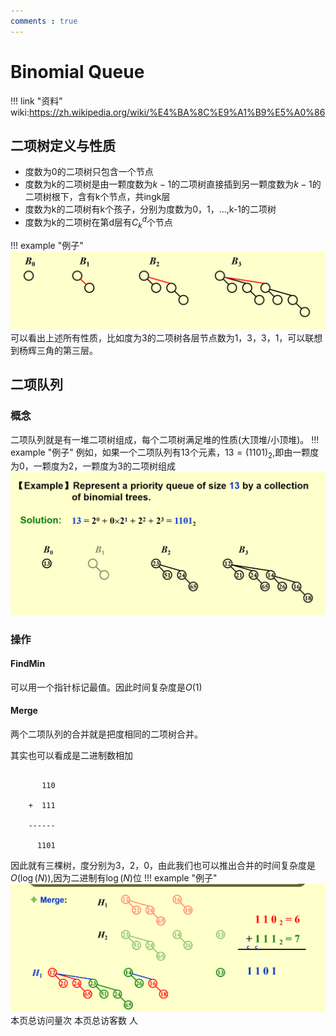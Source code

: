 ```yaml
---
comments : true
---
```


<link rel="stylesheet" type="text/css" href="../../../css/styles.css">


<script defer src="https://vercount.one/js"></script>

# Binomial Queue

!!! link "资料"
    wiki:https://zh.wikipedia.org/wiki/%E4%BA%8C%E9%A1%B9%E5%A0%86

## 二项树定义与性质

+ 度数为0的二项树只包含一个节点
+ 度数为k的二项树是由一颗度数为$k-1$的二项树直接插到另一颗度数为$k-1$的二项树根下，含有k个节点，共ingk层
+ 度数为k的二项树有k个孩子，分别为度数为0，1，...,k-1的二项树
+ 度数为k的二项树在第d层有$C_{k}^{d}$个节点

!!! example "例子"
    ![](../../image/pp5.png)
    可以看出上述所有性质，比如度为3的二项树各层节点数为1，3，3，1，可以联想到杨辉三角的第三层。

## 二项队列

### 概念
二项队列就是有一堆二项树组成，每个二项树满足堆的性质(大顶堆/小顶堆)。
!!! example "例子"
    例如，如果一个二项队列有13个元素，$13=(1101)_2$,即由一颗度为0，一颗度为2，一颗度为3的二项树组成
    ![](../../image/pp6.png)

### 操作

#### FindMin

可以用一个指针标记最值。因此时间复杂度是$O(1)$

#### Merge

两个二项队列的合并就是把度相同的二项树合并。

其实也可以看成是二进制数相加

```plaintext

       110

    +  111

    ------

      1101

```
因此就有三棵树，度分别为3，2，0，由此我们也可以推出合并的时间复杂度是$O(\log(N))$,因为二进制有$\log(N)$位
!!! example "例子"
    ![](../../image/pp7.png)
<span id="busuanzi_container_page_pv">本页总访问量<span id="busuanzi_value_page_pv"></span>次</span>
<span id="busuanzi_container_page_uv">本页总访客数 <span id="busuanzi_value_page_uv"></span> 人</span>
